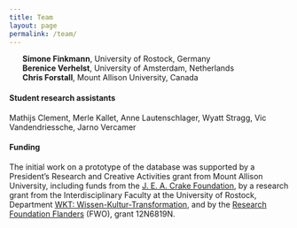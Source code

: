 ```yaml
---
title: Team
layout: page
permalink: /team/
---
```


<ul style="list-style-type: none">
  <li><strong>Simone Finkmann</strong>, University of Rostock, Germany</li>
  <li><strong>Berenice Verhelst</strong>, University of Amsterdam, Netherlands </li>
  <li><strong>Chris Forstall</strong>, Mount Allison University, Canada</li>
</ul>

<h4>Student research assistants</h4>

<p>Mathijs Clement, Merle Kallet, Anne Lautenschlager, Wyatt Stragg, Vic Vandendriessche, Jarno Vercamer</p>

<h4>Funding</h4>

The initial work on a prototype of the database was supported by a President’s Research and Creative Activities grant from Mount Allison University, including funds from the [J. E. A. Crake Foundation](http://jeacrakefoundation.org/), by a research grant from the Interdisciplinary Faculty at the University of Rostock, Department [WKT: Wissen-Kultur-Transformation](https://www.inf.uni-rostock.de/wkt/), and by the  [Research Foundation Flanders](https://www.fwo.be) (FWO), grant 12N6819N. 
